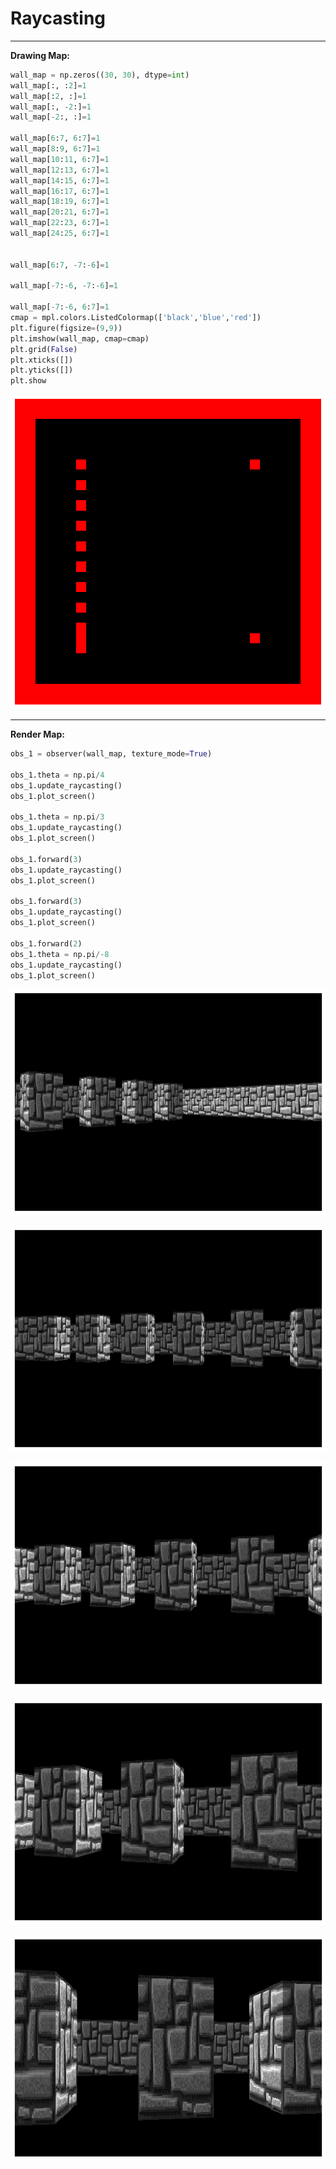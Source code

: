 # Raycasting

----

**Drawing Map:**

```python
wall_map = np.zeros((30, 30), dtype=int)
wall_map[:, :2]=1
wall_map[:2, :]=1
wall_map[:, -2:]=1
wall_map[-2:, :]=1

wall_map[6:7, 6:7]=1
wall_map[8:9, 6:7]=1
wall_map[10:11, 6:7]=1
wall_map[12:13, 6:7]=1
wall_map[14:15, 6:7]=1
wall_map[16:17, 6:7]=1
wall_map[18:19, 6:7]=1
wall_map[20:21, 6:7]=1
wall_map[22:23, 6:7]=1
wall_map[24:25, 6:7]=1


wall_map[6:7, -7:-6]=1

wall_map[-7:-6, -7:-6]=1

wall_map[-7:-6, 6:7]=1
cmap = mpl.colors.ListedColormap(['black','blue','red'])
plt.figure(figsize=(9,9))
plt.imshow(wall_map, cmap=cmap)
plt.grid(False)
plt.xticks([])
plt.yticks([])
plt.show
```

![](https://raw.githubusercontent.com/lsmanoel/raycasting/master/image/map_2d.png)

---

**Render Map:**

```python
obs_1 = observer(wall_map, texture_mode=True)

obs_1.theta = np.pi/4
obs_1.update_raycasting()
obs_1.plot_screen()

obs_1.theta = np.pi/3
obs_1.update_raycasting()
obs_1.plot_screen()

obs_1.forward(3)
obs_1.update_raycasting()
obs_1.plot_screen()

obs_1.forward(3)
obs_1.update_raycasting()
obs_1.plot_screen()

obs_1.forward(2)
obs_1.theta = np.pi/-8
obs_1.update_raycasting()
obs_1.plot_screen()
```

![](https://raw.githubusercontent.com/lsmanoel/raycasting/master/image/render_1.png)

![](https://raw.githubusercontent.com/lsmanoel/raycasting/master/image/render_2.png)

![](https://raw.githubusercontent.com/lsmanoel/raycasting/master/image/render_3.png)

![](https://raw.githubusercontent.com/lsmanoel/raycasting/master/image/render_4.png)

![](https://raw.githubusercontent.com/lsmanoel/raycasting/master/image/render_5.png)

